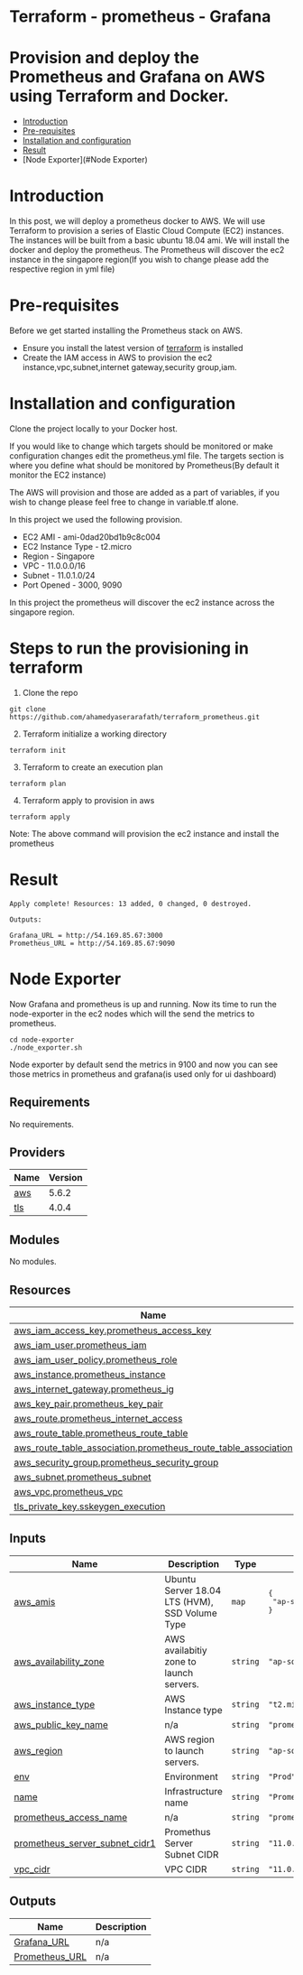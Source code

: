 # Terraform - prometheus - Grafana
# Provision and deploy the Prometheus and Grafana on AWS using Terraform and Docker.
- [Introduction](#Introduction)
- [Pre-requisites](#pre-requisites)
- [Installation and configuration](#Installation-and-configuration)
- [Result](#Result)
- [Node Exporter](#Node Exporter)


# Introduction
In this post, we will deploy a prometheus docker to AWS. We will use Terraform to provision a series of Elastic Cloud Compute (EC2) instances.
The instances will be built from a basic ubuntu 18.04 ami. We will install the docker and deploy the prometheus.
The Prometheus will discover the ec2 instance in the singapore region(If you wish to change please add the respective region in yml file)

# Pre-requisites
Before we get started installing the Prometheus stack on AWS. 
* Ensure you install the latest version of [terraform](https://learn.hashicorp.com/terraform/getting-started/install.html) is installed
* Create the IAM access in AWS to provision the ec2 instance,vpc,subnet,internet gateway,security group,iam.

# Installation and configuration
Clone the project locally to your Docker host.

If you would like to change which targets should be monitored or make configuration changes edit the prometheus.yml file. 
The targets section is where you define what should be monitored by Prometheus(By default it monitor the EC2 instance) 

The AWS will provision and those are added as a part of variables, if you wish to change please feel free to change in variable.tf alone.

In this project we used the following provision.
* EC2 AMI - ami-0dad20bd1b9c8c004 
* EC2 Instance Type - t2.micro
* Region - Singapore
* VPC - 11.0.0.0/16
* Subnet - 11.0.1.0/24
* Port Opened - 3000, 9090

In this project the prometheus will discover the ec2 instance across the singapore region.

# Steps to run the provisioning in terraform
1. Clone the repo
```
git clone https://github.com/ahamedyaserarafath/terraform_prometheus.git
```
2. Terraform initialize a working directory 
```
terraform init
```
3. Terraform to create an execution plan
```
terraform plan
```
4. Terraform apply to provision in aws
```
terraform apply
```
Note: The above command will provision the ec2 instance and install the prometheus

# Result
```
Apply complete! Resources: 13 added, 0 changed, 0 destroyed.

Outputs:

Grafana_URL = http://54.169.85.67:3000
Prometheus_URL = http://54.169.85.67:9090
```

# Node Exporter
Now Grafana and prometheus is up and running. Now its time to run the node-exporter in the ec2 nodes which will the send the metrics to prometheus.

```
cd node-exporter
./node_exporter.sh
```

Node exporter by default send the metrics in 9100 and now you can see those metrics in prometheus and grafana(is used only for ui dashboard)


<!-- BEGIN_TF_DOCS -->
## Requirements

No requirements.

## Providers

| Name | Version |
|------|---------|
| <a name="provider_aws"></a> [aws](#provider\_aws) | 5.6.2 |
| <a name="provider_tls"></a> [tls](#provider\_tls) | 4.0.4 |

## Modules

No modules.

## Resources

| Name | Type |
|------|------|
| [aws_iam_access_key.prometheus_access_key](https://registry.terraform.io/providers/hashicorp/aws/latest/docs/resources/iam_access_key) | resource |
| [aws_iam_user.prometheus_iam](https://registry.terraform.io/providers/hashicorp/aws/latest/docs/resources/iam_user) | resource |
| [aws_iam_user_policy.prometheus_role](https://registry.terraform.io/providers/hashicorp/aws/latest/docs/resources/iam_user_policy) | resource |
| [aws_instance.prometheus_instance](https://registry.terraform.io/providers/hashicorp/aws/latest/docs/resources/instance) | resource |
| [aws_internet_gateway.prometheus_ig](https://registry.terraform.io/providers/hashicorp/aws/latest/docs/resources/internet_gateway) | resource |
| [aws_key_pair.prometheus_key_pair](https://registry.terraform.io/providers/hashicorp/aws/latest/docs/resources/key_pair) | resource |
| [aws_route.prometheus_internet_access](https://registry.terraform.io/providers/hashicorp/aws/latest/docs/resources/route) | resource |
| [aws_route_table.prometheus_route_table](https://registry.terraform.io/providers/hashicorp/aws/latest/docs/resources/route_table) | resource |
| [aws_route_table_association.prometheus_route_table_association](https://registry.terraform.io/providers/hashicorp/aws/latest/docs/resources/route_table_association) | resource |
| [aws_security_group.prometheus_security_group](https://registry.terraform.io/providers/hashicorp/aws/latest/docs/resources/security_group) | resource |
| [aws_subnet.prometheus_subnet](https://registry.terraform.io/providers/hashicorp/aws/latest/docs/resources/subnet) | resource |
| [aws_vpc.prometheus_vpc](https://registry.terraform.io/providers/hashicorp/aws/latest/docs/resources/vpc) | resource |
| [tls_private_key.sskeygen_execution](https://registry.terraform.io/providers/hashicorp/tls/latest/docs/resources/private_key) | resource |

## Inputs

| Name | Description | Type | Default | Required |
|------|-------------|------|---------|:--------:|
| <a name="input_aws_amis"></a> [aws\_amis](#input\_aws\_amis) | Ubuntu Server 18.04 LTS (HVM), SSD Volume Type | `map` | <pre>{<br>  "ap-southeast-1": "ami-0dad20bd1b9c8c004"<br>}</pre> | no |
| <a name="input_aws_availability_zone"></a> [aws\_availability\_zone](#input\_aws\_availability\_zone) | AWS availabitiy zone to launch servers. | `string` | `"ap-southeast-1a"` | no |
| <a name="input_aws_instance_type"></a> [aws\_instance\_type](#input\_aws\_instance\_type) | AWS Instance type | `string` | `"t2.micro"` | no |
| <a name="input_aws_public_key_name"></a> [aws\_public\_key\_name](#input\_aws\_public\_key\_name) | n/a | `string` | `"prometheus_aws_rsa"` | no |
| <a name="input_aws_region"></a> [aws\_region](#input\_aws\_region) | AWS region to launch servers. | `string` | `"ap-southeast-1"` | no |
| <a name="input_env"></a> [env](#input\_env) | Environment | `string` | `"Prod"` | no |
| <a name="input_name"></a> [name](#input\_name) | Infrastructure name | `string` | `"Promethus_Server"` | no |
| <a name="input_prometheus_access_name"></a> [prometheus\_access\_name](#input\_prometheus\_access\_name) | n/a | `string` | `"prometheus_ec2_access"` | no |
| <a name="input_prometheus_server_subnet_cidr1"></a> [prometheus\_server\_subnet\_cidr1](#input\_prometheus\_server\_subnet\_cidr1) | Promethus Server Subnet CIDR | `string` | `"11.0.1.0/24"` | no |
| <a name="input_vpc_cidr"></a> [vpc\_cidr](#input\_vpc\_cidr) | VPC CIDR | `string` | `"11.0.0.0/16"` | no |

## Outputs

| Name | Description |
|------|-------------|
| <a name="output_Grafana_URL"></a> [Grafana\_URL](#output\_Grafana\_URL) | n/a |
| <a name="output_Prometheus_URL"></a> [Prometheus\_URL](#output\_Prometheus\_URL) | n/a |
<!-- END_TF_DOCS -->